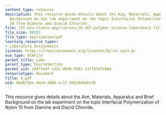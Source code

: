 ```yaml
---
content_type: resource
description: This resource gives details about the Aim, Materials, Apparatus and Brief
  Background on the lab experiment on the topic Interfacial Polymerization of Nylon
  10 from Diamine and Diacid Chloride.
file: /ol-ocw-studio-app/courses/10-467-polymer-science-laboratory-fall-2005/9bdb71be4eed3406ec1749618e0db136_6.pdf
file_size: 80201
file_type: application/pdf
learning_resource_types:
- Laboratory Assignments
license: https://creativecommons.org/licenses/by-nc-sa/4.0/
ocw_type: OCWFile
parent_title: Labs
parent_type: CourseSection
parent_uid: 248f7e4f-c32c-4690-9581-137f83df4884
resourcetype: Document
title: 6.pdf
uid: 9bdb71be-4eed-3406-ec17-49618e0db136
---
```

This resource gives details about the Aim, Materials, Apparatus and Brief Background on the lab experiment on the topic Interfacial Polymerization of Nylon 10 from Diamine and Diacid Chloride.